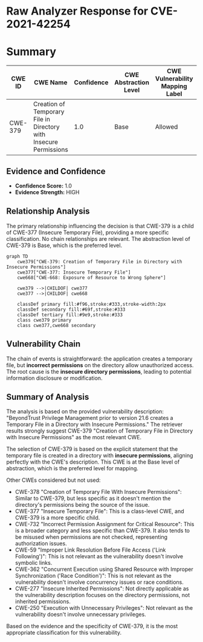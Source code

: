 # Raw Analyzer Response for CVE-2021-42254

# Summary
| CWE ID | CWE Name | Confidence | CWE Abstraction Level | CWE Vulnerability Mapping Label | CWE-Vulnerability Mapping Notes |
|---|---|---|---|---|---|
| CWE-379 | Creation of Temporary File in Directory with Insecure Permissions | 1.0 | Base | Allowed | Primary CWE |

## Evidence and Confidence

*   **Confidence Score:** 1.0
*   **Evidence Strength:** HIGH

## Relationship Analysis
The primary relationship influencing the decision is that CWE-379 is a child of CWE-377 (Insecure Temporary File), providing a more specific classification. No chain relationships are relevant. The abstraction level of CWE-379 is Base, which is the preferred level.

```mermaid
graph TD
    cwe379["CWE-379: Creation of Temporary File in Directory with Insecure Permissions"]
    cwe377["CWE-377: Insecure Temporary File"]
    cwe668["CWE-668: Exposure of Resource to Wrong Sphere"]
    
    cwe379 -->|CHILDOF| cwe377
    cwe377 -->|CHILDOF| cwe668

    classDef primary fill:#f96,stroke:#333,stroke-width:2px
    classDef secondary fill:#69f,stroke:#333
    classDef tertiary fill:#9e9,stroke:#333
    class cwe379 primary
    class cwe377,cwe668 secondary
```

## Vulnerability Chain
The chain of events is straightforward: the application creates a temporary file, but **incorrect permissions** on the directory allow unauthorized access. The root cause is the **insecure directory permissions**, leading to potential information disclosure or modification.

## Summary of Analysis
The analysis is based on the provided vulnerability description: "BeyondTrust Privilege Management prior to version 21.6 creates a Temporary File in a Directory with Insecure Permissions." The retriever results strongly suggest CWE-379 "Creation of Temporary File in Directory with Insecure Permissions" as the most relevant CWE.

The selection of CWE-379 is based on the explicit statement that the temporary file is created in a directory with **insecure permissions**, aligning perfectly with the CWE's description. This CWE is at the Base level of abstraction, which is the preferred level for mapping.

Other CWEs considered but not used:

*   CWE-378 "Creation of Temporary File With Insecure Permissions": Similar to CWE-379, but less specific as it doesn't mention the directory's permissions being the source of the issue.
*   CWE-377 "Insecure Temporary File": This is a class-level CWE, and CWE-379 is a more specific child.
*   CWE-732 "Incorrect Permission Assignment for Critical Resource": This is a broader category and less specific than CWE-379. It also tends to be misused when permissions are not checked, representing authorization issues.
*   CWE-59 "Improper Link Resolution Before File Access ('Link Following')": This is not relevant as the vulnerability doesn't involve symbolic links.
*   CWE-362 "Concurrent Execution using Shared Resource with Improper Synchronization ('Race Condition')": This is not relevant as the vulnerability doesn't involve concurrency issues or race conditions.
*   CWE-277 "Insecure Inherited Permissions": Not directly applicable as the vulnerability description focuses on the directory permissions, not inherited permissions.
*   CWE-250 "Execution with Unnecessary Privileges": Not relevant as the vulnerability doesn't involve unnecessary privileges.

Based on the evidence and the specificity of CWE-379, it is the most appropriate classification for this vulnerability.